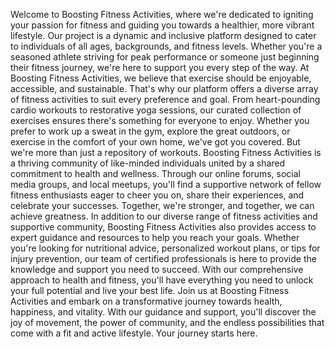Welcome to Boosting Fitness Activities, where we're dedicated to igniting your passion for fitness and guiding you towards a healthier, more vibrant lifestyle. Our project is a dynamic and inclusive platform designed to cater to individuals of all ages, backgrounds, and fitness levels. Whether you're a seasoned athlete striving for peak performance or someone just beginning their fitness journey, we're here to support you every step of the way.
At Boosting Fitness Activities, we believe that exercise should be enjoyable, accessible, and sustainable. That's why our platform offers a diverse array of fitness activities to suit every preference and goal. From heart-pounding cardio workouts to restorative yoga sessions, our curated collection of exercises ensures there's something for everyone to enjoy. Whether you prefer to work up a sweat in the gym, explore the great outdoors, or exercise in the comfort of your own home, we've got you covered.
But we're more than just a repository of workouts. Boosting Fitness Activities is a thriving community of like-minded individuals united by a shared commitment to health and wellness. Through our online forums, social media groups, and local meetups, you'll find a supportive network of fellow fitness enthusiasts eager to cheer you on, share their experiences, and celebrate your successes. Together, we're stronger, and together, we can achieve greatness.
In addition to our diverse range of fitness activities and supportive community, Boosting Fitness Activities also provides access to expert guidance and resources to help you reach your goals. Whether you're looking for nutritional advice, personalized workout plans, or tips for injury prevention, our team of certified professionals is here to provide the knowledge and support you need to succeed. With our comprehensive approach to health and fitness, you'll have everything you need to unlock your full potential and live your best life.
Join us at Boosting Fitness Activities and embark on a transformative journey towards health, happiness, and vitality. With our guidance and support, you'll discover the joy of movement, the power of community, and the endless possibilities that come with a fit and active lifestyle. Your journey starts here.
